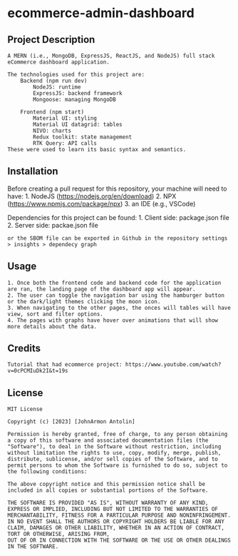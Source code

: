 # ecommerce-admin-dashboard

## Project Description 
    A MERN (i.e., MongoDB, ExpressJS, ReactJS, and NodeJS) full stack eCommerce dashboard application. 

    The technologies used for this project are:
        Backend (npm run dev)
            NodeJS: runtime
            ExpressJS: backend framework
            Mongoose: managing MongoDB

        Frontend (npm start)
            Material UI: styling
            Material UI datagrid: tables
            NIVO: charts
            Redux toolkit: state management
            RTK Query: API calls
    These were used to learn its basic syntax and semantics.

## Installation
Before creating a pull request for this repository, your machine will need to have:
    1. NodeJS (https://nodejs.org/en/download)
    2. NPX (https://www.npmjs.com/package/npx)
    3. an IDE (e.g., VSCode)
    
Dependencies for this project can be found:
    1. Client side: package.json file
    2. Server side: packae.json file

    or the SBOM file can be exported in Github in the repository settings > insights > dependecy graph

## Usage
    1. Once both the frontend code and backend code for the application are ran, the landing page of the dashboard app will appear.
    2. The user can toggle the navigation bar using the hamburger button or the dark/light themes clicking the moon icon.
    3. When navigating to the other pages, the onces will tables will have view, sort and filter options.
    4. The pages with graphs have hover over animations that will show more details about the data.

## Credits
    Tutorial that had ecommerce project: https://www.youtube.com/watch?v=0cPCMIuDk2I&t=19s

## License 
    MIT License

    Copyright (c) [2023] [JohnArmon Antolin]

    Permission is hereby granted, free of charge, to any person obtaining a copy of this software and associated documentation files (the "Software"), to deal in the Software without restriction, including without limitation the rights to use, copy, modify, merge, publish, distribute, sublicense, and/or sell copies of the Software, and to permit persons to whom the Software is furnished to do so, subject to the following conditions:

    The above copyright notice and this permission notice shall be included in all copies or substantial portions of the Software.

    THE SOFTWARE IS PROVIDED "AS IS", WITHOUT WARRANTY OF ANY KIND, EXPRESS OR IMPLIED, INCLUDING BUT NOT LIMITED TO THE WARRANTIES OF MERCHANTABILITY, FITNESS FOR A PARTICULAR PURPOSE AND NONINFRINGEMENT. IN NO EVENT SHALL THE AUTHORS OR COPYRIGHT HOLDERS BE LIABLE FOR ANY CLAIM, DAMAGES OR OTHER LIABILITY, WHETHER IN AN ACTION OF CONTRACT, TORT OR OTHERWISE, ARISING FROM,
    OUT OF OR IN CONNECTION WITH THE SOFTWARE OR THE USE OR OTHER DEALINGS IN THE SOFTWARE.